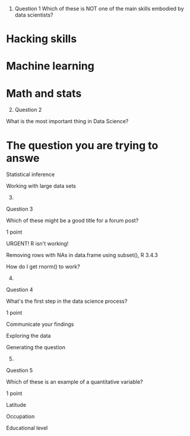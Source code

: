
1. Question 1
Which of these is NOT one of the main skills embodied by data scientists?
# Hacking skills
# Machine learning
# Math and stats


2. Question 2

What is the most important thing in Data Science?
# The question you are trying to answe
Statistical inference




Working with large data sets


3.
Question 3

Which of these might be a good title for a forum post?


1 point


URGENT! R isn't working!




Removing rows with NAs in data.frame using subset(), R 3.4.3




How do I get rnorm() to work?


4.
Question 4

What's the first step in the data science process?


1 point


Communicate your findings




Exploring the data




Generating the question



5.
Question 5

Which of these is an example of a quantitative variable?


1 point


Latitude




Occupation




Educational level

